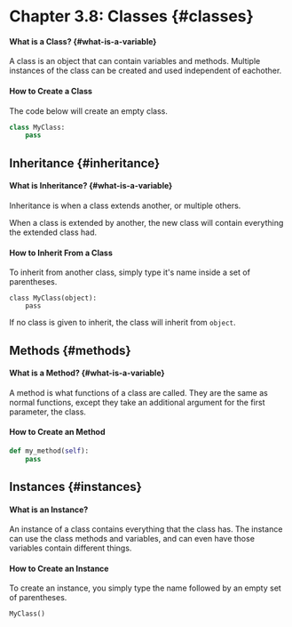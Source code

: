 # Chapter 3.8: Classes {#classes}

#### What is a Class? {#what-is-a-variable}

A class is an object that can contain variables and methods. Multiple instances of the class can be created and used independent of eachother.

#### How to Create a Class

The code below will create an empty class.

```py
class MyClass:
    pass
```

## Inheritance {#inheritance}

#### What is Inheritance? {#what-is-a-variable}

Inheritance is when a class extends another, or multiple others.

When a class is extended by another, the new class will contain everything the extended class had.

#### How to Inherit From a Class

To inherit from another class, simply type it's name inside a set of parentheses.

```
class MyClass(object):
    pass
```

If no class is given to inherit, the class will inherit from `object`.

## Methods {#methods}

#### What is a Method? {#what-is-a-variable}

A method is what functions of a class are called. They are the same as normal functions, except they take an additional argument for the first parameter, the class.

#### How to Create an Method

```py
def my_method(self):
    pass
```

## Instances {#instances}

#### What is an Instance?

An instance of a class contains everything that the class has. The instance can use the class methods and variables, and can even have those variables contain different things.

#### How to Create an Instance

To create an instance, you simply type the name followed by an empty set of parentheses.

```py
MyClass()
```



